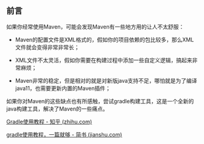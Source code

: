 ## 前言

如果你经常使用Maven，可能会发现Maven有一些地方用的让人不太舒服：

+ Maven的配置文件是XML格式的，假如你的项目依赖的包比较多，那么XML文件就会变得非常非常长；

+ XML文件不太灵活，假如你需要在构建过程中添加一些自定义逻辑，搞起来非常麻烦；

+ Maven非常的稳定，但是相对的就是对新版java支持不足，哪怕就是为了编译java11，也需要更新内置的Maven插件；

如果你对Maven的这些缺点也有所感触，尝试gradle构建工具，这是一个全新的java构建工具，解决了Maven的一些痛点。

[Gradle使用教程 - 知乎 (zhihu.com)](https://zhuanlan.zhihu.com/p/440595132)

[gradle使用教程，一篇就够 - 简书 (jianshu.com)](https://www.jianshu.com/p/7ccdca8199b8)